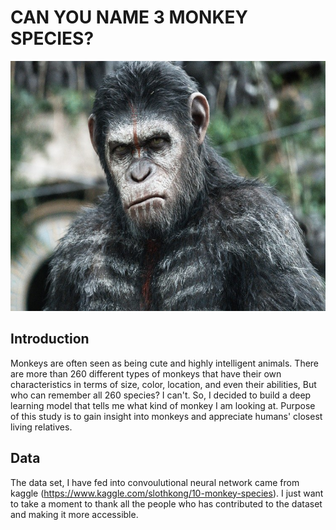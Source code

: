 # CAN YOU NAME 3 MONKEY SPECIES?

<p align="center">
<img src="data/Images/frontmonkeypic.jpg"  height="400" width="600" />
</p>

## Introduction
Monkeys are often seen as being cute and highly intelligent animals. There are more than 260 different types of monkeys that have their own characteristics in terms of size, color, location, and even their abilities, But who can remember all 260 species? I can't. So, I decided to build a deep learning model that tells me what kind of monkey I am looking at. Purpose of this study is to gain insight into monkeys and appreciate humans' closest living relatives.

## Data
The data set, I have fed into convoulutional neural network came from kaggle (https://www.kaggle.com/slothkong/10-monkey-species). I just want to take a moment to thank all the people who has contributed to the dataset and making it more accessible.
